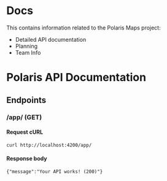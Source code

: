 # Docs

This contains information related to the Polaris Maps project:
- Detailed API documentation
- Planning
- Team Info

# Polaris API Documentation

## Endpoints

### /app/ (GET)

#### Request cURL

```
curl http://localhost:4200/app/
```

#### Response body

```
{"message":"Your API works! (200)"}
```